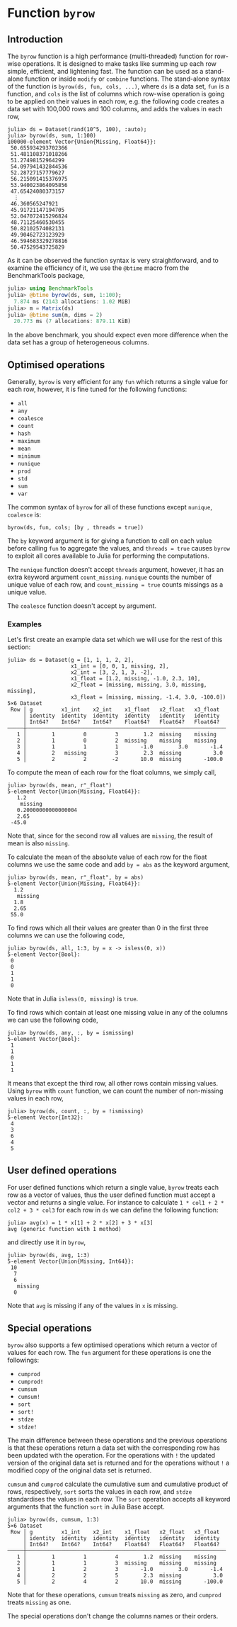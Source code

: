 # Function `byrow`

## Introduction

The `byrow` function is a high performance (multi-threaded) function for row-wise operations. It is designed to make tasks like summing up each row simple, efficient, and lightening fast. The function can be used as a stand-alone function or inside `modify` or `combine` functions. The stand-alone syntax of the function is `byrow(ds, fun, cols, ...)`, where `ds` is a data set, `fun` is a function, and `cols`  is the list of columns which row-wise operation is going to be applied on their values in each row, e.g. the following code creates a data set with 100,000 rows and 100 columns, and adds the values in each row,

```jldoctest
julia> ds = Dataset(rand(10^5, 100), :auto);
julia> byrow(ds, sum, 1:100)
100000-element Vector{Union{Missing, Float64}}:
 50.655934293702366
 51.481108371018266
 51.27498152964299
 54.097941432844536
 52.28727157779627
 56.215091415376975
 53.940023864095856
 47.65424080373157
  ⋮
 46.360565247921
 45.91721147194705
 52.047072415296824
 48.71125460530455
 50.82102574082131
 49.90462723123929
 46.594683329278816
 50.47529543725829
```

As it can be observed the function syntax is very straightforward, and to examine the efficiency of it, we use the `@btime` macro from the BenchmarkTools package,

```julia
julia> using BenchmarkTools
julia> @btime byrow(ds, sum, 1:100);
  7.874 ms (2143 allocations: 1.02 MiB)
julia> m = Matrix(ds)
julia> @btime sum(m, dims = 2)
  20.773 ms (7 allocations: 879.11 KiB)
```

In the above benchmark, you should expect even more difference when the data set has a group of heterogeneous columns.

## Optimised operations

Generally, `byrow` is very efficient for any `fun` which returns a single value for each row, however, it is fine tuned for the following functions:

* `all`
* `any`
* `coalesce`
* `count`
* `hash`
* `maximum`
* `mean`
* `minimum`
* `nunique`
* `prod`
* `std`
* `sum`
* `var`

The common syntax of `byrow` for all of these functions except `nunique`, `coalesce` is:

`byrow(ds, fun, cols; [by , threads = true])`

The `by` keyword argument is for giving a function to call on each value before calling `fun` to aggregate the values, and `threads = true` causes `byrow` to exploit all cores available to Julia for performing the computations.

The `nunique` function doesn't accept `threads` argument, however, it has an extra keyword argument `count_missing`. `nunique` counts the number of unique value of each row, and `count_missing = true` counts missings as a unique value.

The `coalesce` function doesn't accept `by` argument.

### Examples

Let's first create an example data set which we will use for the rest of this section:

```jldoctest
julia> ds = Dataset(g = [1, 1, 1, 2, 2],
                    x1_int = [0, 0, 1, missing, 2],
                    x2_int = [3, 2, 1, 3, -2],
                    x1_float = [1.2, missing, -1.0, 2.3, 10],
                    x2_float = [missing, missing, 3.0, missing, missing],
                    x3_float = [missing, missing, -1.4, 3.0, -100.0])
5×6 Dataset
 Row │ g         x1_int    x2_int    x1_float   x2_float   x3_float
     │ identity  identity  identity  identity   identity   identity
     │ Int64?    Int64?    Int64?    Float64?   Float64?   Float64?
─────┼───────────────────────────────────────────────────────────────
   1 │        1         0         3        1.2  missing    missing
   2 │        1         0         2  missing    missing    missing
   3 │        1         1         1       -1.0        3.0       -1.4
   4 │        2   missing         3        2.3  missing          3.0
   5 │        2         2        -2       10.0  missing       -100.0
```

To compute the mean of each row for the float columns, we simply call,

```jldoctest
julia> byrow(ds, mean, r"_float")
5-element Vector{Union{Missing, Float64}}:
   1.2
    missing
   0.20000000000000004
   2.65
 -45.0
```

Note that, since for the second row all values are `missing`, the result of mean is also `missing`.

To calculate the mean of the absolute value of each row for the float columns we use the same code and add `by = abs` as the keyword argument,

```jldoctest
julia> byrow(ds, mean, r"_float", by = abs)
5-element Vector{Union{Missing, Float64}}:
  1.2
   missing
  1.8
  2.65
 55.0
```

To find rows which all their values are greater than 0 in the first three columns we can use the following code,

```jldoctest
julia> byrow(ds, all, 1:3, by = x -> isless(0, x))
5-element Vector{Bool}:
 0
 0
 1
 1
 0
```

Note that in Julia `isless(0, missing)` is `true`.

To find rows which contain at least one missing value in any of the columns we can use the following code,

```jldoctest
julia> byrow(ds, any, :, by = ismissing)
5-element Vector{Bool}:
 1
 1
 0
 1
 1
```

It means that except the third row, all other rows contain missing values. Using `byrow` with `count` function, we can count the number of non-missing values in each row,

```jldoctest
julia> byrow(ds, count, :, by = !ismissing)
5-element Vector{Int32}:
 4
 3
 6
 4
 5
```

## User defined operations

For user defined functions which return a single value, `byrow` treats each row as a vector of values, thus the user defined function must accept a vector and returns a single value. For instance to calculate `1 * col1 + 2 * col2 + 3 * col3` for each row in `ds` we can define the following function:

```jldoctest
julia> avg(x) = 1 * x[1] + 2 * x[2] + 3 * x[3]
avg (generic function with 1 method)
```

and directly use it in `byrow`,

```jldoctest
julia> byrow(ds, avg, 1:3)
5-element Vector{Union{Missing, Int64}}:
 10
  7
  6
   missing
  0
```

Note that `avg` is missing if any of the values in `x` is missing.

## Special operations

`byrow` also supports a few optimised operations which return a vector of values for each row. The `fun` argument for these operations is one the followings:

* `cumprod`
* `cumprod!`
* `cumsum`
* `cumsum!`
* `sort`
* `sort!`
* `stdze`
* `stdze!`

The main difference between these operations and the previous operations is that these operations return a data set with the corresponding row has been updated with the operation. For the operations with `!` the updated version of the original data set is returned and for the operations without `!` a modified copy of the original data set is returned.

`cumsum` and `cumprod` calculate the cumulative sum and cumulative product of rows, respectively, `sort` sorts the values in each row, and `stdze` standardises the values in each row. The `sort` operation accepts all keyword arguments that the function `sort` in Julia Base accept.

```jldoctest
julia> byrow(ds, cumsum, 1:3)
5×6 Dataset
 Row │ g         x1_int    x2_int    x1_float   x2_float   x3_float
     │ identity  identity  identity  identity   identity   identity
     │ Int64?    Int64?    Int64?    Float64?   Float64?   Float64?
─────┼───────────────────────────────────────────────────────────────
   1 │        1         1         4        1.2  missing    missing
   2 │        1         1         3  missing    missing    missing
   3 │        1         2         3       -1.0        3.0       -1.4
   4 │        2         2         5        2.3  missing          3.0
   5 │        2         4         2       10.0  missing       -100.0
```

Note that for these operations, `cumsum` treats `missing` as zero, and `cumprod` treats `missing` as one.

The special operations don't change the columns names or their orders.
